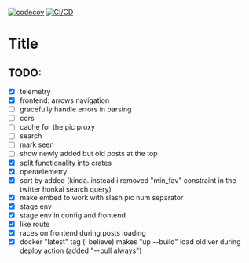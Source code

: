 [![codecov](https://codecov.io/gh/MorganTwoZero/pic-scraper-backend/branch/main/graph/badge.svg?token=IBZQNF8M5Z)](https://codecov.io/gh/MorganTwoZero/pic-scraper-backend)
[![CI/CD](https://github.com/MorganTwoZero/pic-scraper-backend/actions/workflows/general.yml/badge.svg)](https://github.com/MorganTwoZero/pic-scraper-backend/actions/workflows/general.yml)
# Title

## TODO:
 - [x] telemetry
 - [x] frontend: arrows navigation
 - [ ] gracefully handle errors in parsing
 - [ ] cors
 - [ ] cache for the pic proxy
 - [ ] search
 - [ ] mark seen
 - [ ] show newly added but old posts at the top
 - [x] split functionality into crates
 - [x] opentelemetry
 - [x] sort by added (kinda. instead i removed "min_fav" constraint in the twitter honkai search query)
 - [x] make embed to work with slash pic num separator
 - [x] stage env
 - [x] stage env in config and frontend
 - [x] like route
 - [x] races on frontend during posts loading
 - [x] docker "latest" tag (i believe) makes "up --build" load old ver during deploy action (added "--pull always")
